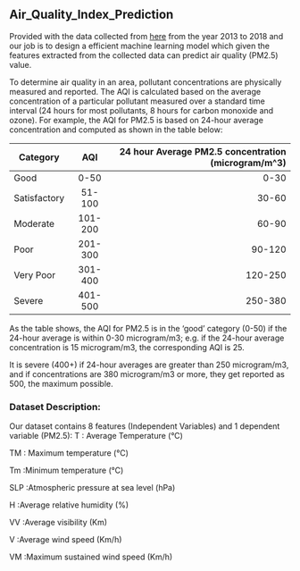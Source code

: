 ## Air_Quality_Index_Prediction
Provided with the data collected from [here](https://en.tutiempo.net/climate/01-2013/ws-432950.html) from the year 2013 to 2018 and our job is to design a efficient machine learning model which given the features extracted from the collected data can predict air quality (PM2.5) value.

To determine air quality in an area, pollutant concentrations are physically measured and reported. The AQI is calculated based on the average concentration of a particular pollutant measured over a standard time interval (24 hours for most pollutants, 8 hours for carbon monoxide and ozone). For example, the AQI for PM2.5 is based on 24-hour average concentration and computed as shown in the table below:

| Category        | AQI           | 24 hour Average PM2.5 concentration (microgram/m^3)|
| ------------- |:-------------:| -----:|
| Good      | 0-50 | 0-30 |
| Satisfactory      | 51-100      |   30-60 |
| Moderate | 101-200      |   60-90 |
| Poor      | 201-300 | 90-120 |
| Very Poor      | 301-400      |   120-250 |
| Severe | 401-500      |   250-380 |

As the table shows, the AQI for PM2.5 is in the ‘good’ category (0-50) if the 24-hour average is within 0-30 microgram/m3; e.g. if the 24-hour average concentration is 15 microgram/m3, the corresponding AQI is 25.

It is severe (400+) if 24-hour averages are greater than 250 microgram/m3, and if concentrations are 380 microgram/m3 or more, they get reported as 500, the maximum possible.

### Dataset Description:
Our dataset contains 8 features (Independent Variables) and 1 dependent variable (PM2.5):
T : Average Temperature (°C)

TM : Maximum temperature (°C)

Tm :Minimum temperature (°C)

SLP :Atmospheric pressure at sea level (hPa)

H :Average relative humidity (%)

VV :Average visibility (Km)

V :Average wind speed (Km/h)

VM :Maximum sustained wind speed (Km/h)
